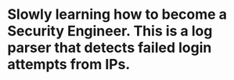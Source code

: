 # Slowly learning how to become a Security Engineer. This is a log parser that detects failed login attempts from IPs. 
